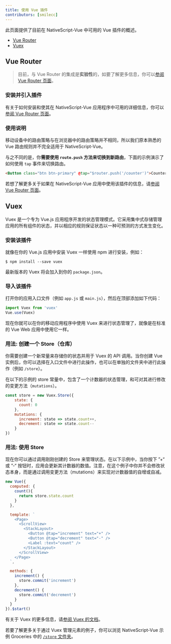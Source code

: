 ```yaml
---
title: 使用 Vue 插件
contributors: [smilecc]
---
```


此页面提供了目前在 NativeScript-Vue 中可用的 Vue 插件的概述。

* [Vue Router](#vue-router)
* [Vuex](#vuex)

## Vue Router

> 目前，与 Vue Router 的集成是**实验性**的，如要了解更多信息，你可以[参阅 Vue Router 页面](/zh-CN/docs/routing/vue-router/)。

### 安装并引入插件

有关于如何安装和使其在 NativeScript-Vue 应用程序中可用的详细信息，你可以[参阅 Vue Router 页面](/zh-CN/docs/routing/vue-router/)。

### 使用说明

移动设备中的路由策略与在浏览器中的路由策略并不相同，所以我们原本熟悉的 Vue 路由规则并不完全适用于 NativeScript-Vue。

与之不同的是，你**需要使用 `route.push` 方法来切换到新路由**，下面的示例演示了如何使用 `tap` 事件来切换路由。

```HTML
<Button class="btn btn-primary" @tap="$router.push('/counter')">Counter</Button>
``` 

若想了解更多关于如果在 NativeScript-Vue 应用中使用该插件的信息，请[参阅 Vue Router 页面](/zh-CN/docs/routing/vue-router/)。

## Vuex

Vuex 是一个专为 Vue.js 应用程序开发的状态管理模式。它采用集中式存储管理应用的所有组件的状态，并以相应的规则保证状态以一种可预测的方式发生变化。

### 安装该插件

就像在你的 Vue.js 应用中安装 Vuex 一样使用 npm 进行安装，例如：

```shell
$ npm install --save vuex
```

最新版本的 Vuex 将会加入到你的 `package.json`。

### 导入该插件

打开你的应用入口文件（例如 `app.js` 或 `main.js`），然后在顶部添加如下代码：

```js
import Vuex from 'vuex'
Vue.use(Vuex)
```

现在你就可以在你的移动应用程序中使用 Vuex 来进行状态管理了，就像是在标准的 Vue Web 应用中使用它一样。

### 用法: 创建一个 Store（仓库）

你需要创建一个新常量来存储你的状态并用于 Vuex 的 API 调用。当你创建 Vue 实例后，你可以选择在入口文件中进行此操作，也可以在单独的文件夹中进行此操作（例如 `/store`）。

在以下的示例的 store 常量中，包含了一个计数器的状态管理，和可对其进行修改的变更方法（`mutations`）。

```js
const store = new Vuex.Store({
    state: {
      count: 0
    },
    mutations: {
      increment: state => state.count++,
      decrement: state => state.count--
    }
})
```

### 用法: 使用 Store

现在你可以通过调用刚刚创建的 Store 来管理状态。在以下示例中，当你按下 ”+“ 或 ”-“ 按钮时，应用会更新其计数器的数值。注意，在这个例子中你并不会修改状态本身，而是通过调用变更方法（mutations）来实现对计数器值的自增或自减。

```js
new Vue({
  computed: {
    count(){
      return store.state.count
    }
  },

  template: `
    <Page>
      <ScrollView>
        <StackLayout>
          <Button @tap="increment" text="+" />
          <Button @tap="decrement" text="-" />
          <Label :text="count" />
        </StackLayout>
      </ScrollView>
    </Page>
  `,

  methods: {
    increment() {
      store.commit('increment')
    },
    decrement() {
      store.commit('decrement')
    }
  }
}).$start()
```

有关于 Vuex 的更多信息，请[参阅 Vuex 的文档](https://vuex.vuejs.org/en/core-concepts.html)。

若要了解更多关于通过 Vuex 管理元素的例子，你可以浏览 NativeScript-Vue 示例 Groceries 中的 [`/store` 文件夹](https://github.com/tralves/groceries-ns-vue/tree/master/src/store/)。
